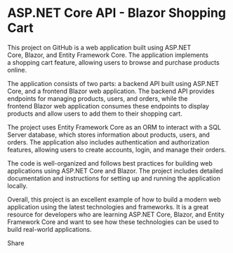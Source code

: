 ASP.NET Core API - Blazor Shopping Cart
==========================================================

This project on GitHub is a web application built using ASP.NET Core, Blazor, and Entity Framework Core. The application implements a shopping cart feature, allowing users to browse and purchase products online.

The application consists of two parts: a backend API built using ASP.NET Core, and a frontend Blazor web application. The backend API provides endpoints for managing products, users, and orders, while the frontend Blazor web application consumes these endpoints to display products and allow users to add them to their shopping cart.

The project uses Entity Framework Core as an ORM to interact with a SQL Server database, which stores information about products, users, and orders. The application also includes authentication and authorization features, allowing users to create accounts, login, and manage their orders.

The code is well-organized and follows best practices for building web applications using ASP.NET Core and Blazor. The project includes detailed documentation and instructions for setting up and running the application locally.

Overall, this project is an excellent example of how to build a modern web application using the latest technologies and frameworks. It is a great resource for developers who are learning ASP.NET Core, Blazor, and Entity Framework Core and want to see how these technologies can be used to build real-world applications.

Share
